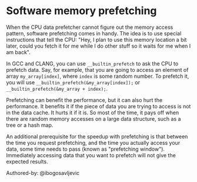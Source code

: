 # Software memory prefetching

When the CPU data prefetcher cannot figure out the memory access pattern, software prefetching comes in handy. The idea is to use special instructions that tell the CPU: "Hey, I plan to use this memory location a bit later, could you fetch it for me while I do other stuff so it waits for me when I am back".

In GCC and CLANG, you can use `__builtin_prefetch` to ask the CPU to prefetch data. Say, for example, that you are going to access an element of array `my_array[index]`, where `index` is some random number. To prefetch it, you will use `__builtin_prefetch(&my_array[index]);` or `__builtin_prefetch(&my_array + index);`.

Prefetching can benefit the performance, but it can also hurt the performance. It benefits it if the piece of data you are trying to access is not in the data cache. It hurts it if it is. So most of the time, it pays off when there are random memory accesses on a large data structure, such as a tree or a hash map.

An additional prerequisite for the speedup with prefetching is that between the time you request prefetching, and the time you actually access your data, some time needs to pass (known as "prefetching window"). Immediately accessing data that you want to prefetch will not give the expected results.

Authored-by: @ibogosavljevic
